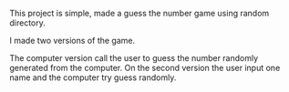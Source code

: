 This project is simple, made a guess the number game using random directory. 

I made two versions of the game.

The computer version call the user to guess the number randomly generated from the computer. On the second version the user input one name and the computer try guess randomly.